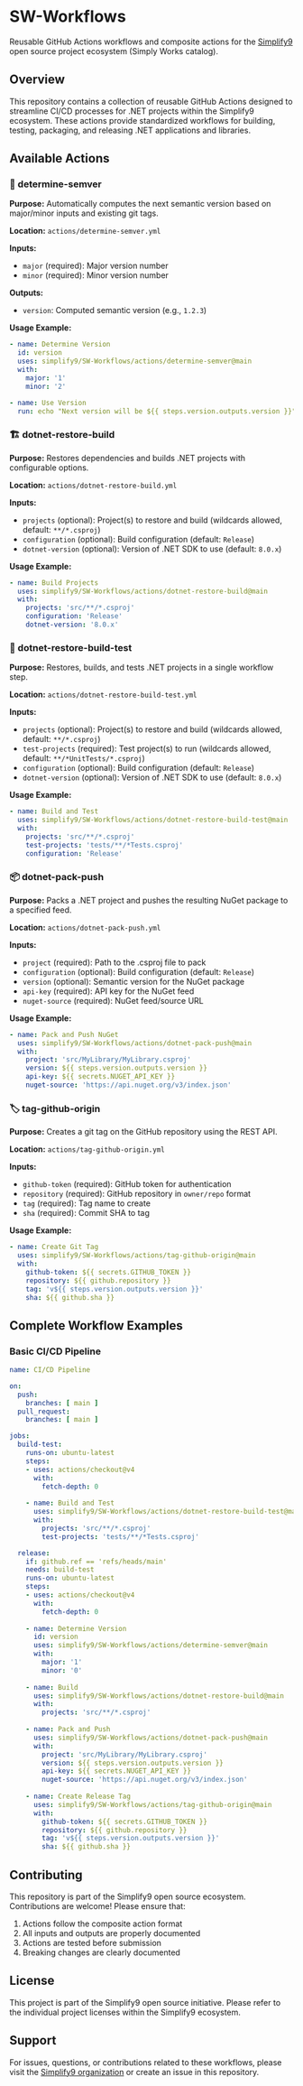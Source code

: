 # SW-Workflows

Reusable GitHub Actions workflows and composite actions for the [Simplify9](https://github.com/simplify9) open source project ecosystem (Simply Works catalog).

## Overview

This repository contains a collection of reusable GitHub Actions designed to streamline CI/CD processes for .NET projects within the Simplify9 ecosystem. These actions provide standardized workflows for building, testing, packaging, and releasing .NET applications and libraries.

## Available Actions

### 🔢 determine-semver

**Purpose:** Automatically computes the next semantic version based on major/minor inputs and existing git tags.

**Location:** `actions/determine-semver.yml`

**Inputs:**
- `major` (required): Major version number
- `minor` (required): Minor version number

**Outputs:**
- `version`: Computed semantic version (e.g., `1.2.3`)

**Usage Example:**
```yaml
- name: Determine Version
  id: version
  uses: simplify9/SW-Workflows/actions/determine-semver@main
  with:
    major: '1'
    minor: '2'

- name: Use Version
  run: echo "Next version will be ${{ steps.version.outputs.version }}"
```

### 🏗️ dotnet-restore-build

**Purpose:** Restores dependencies and builds .NET projects with configurable options.

**Location:** `actions/dotnet-restore-build.yml`

**Inputs:**
- `projects` (optional): Project(s) to restore and build (wildcards allowed, default: `**/*.csproj`)
- `configuration` (optional): Build configuration (default: `Release`)
- `dotnet-version` (optional): Version of .NET SDK to use (default: `8.0.x`)

**Usage Example:**
```yaml
- name: Build Projects
  uses: simplify9/SW-Workflows/actions/dotnet-restore-build@main
  with:
    projects: 'src/**/*.csproj'
    configuration: 'Release'
    dotnet-version: '8.0.x'
```

### 🧪 dotnet-restore-build-test

**Purpose:** Restores, builds, and tests .NET projects in a single workflow step.

**Location:** `actions/dotnet-restore-build-test.yml`

**Inputs:**
- `projects` (optional): Project(s) to restore and build (wildcards allowed, default: `**/*.csproj`)
- `test-projects` (required): Test project(s) to run (wildcards allowed, default: `**/*UnitTests/*.csproj`)
- `configuration` (optional): Build configuration (default: `Release`)
- `dotnet-version` (optional): Version of .NET SDK to use (default: `8.0.x`)

**Usage Example:**
```yaml
- name: Build and Test
  uses: simplify9/SW-Workflows/actions/dotnet-restore-build-test@main
  with:
    projects: 'src/**/*.csproj'
    test-projects: 'tests/**/*Tests.csproj'
    configuration: 'Release'
```

### 📦 dotnet-pack-push

**Purpose:** Packs a .NET project and pushes the resulting NuGet package to a specified feed.

**Location:** `actions/dotnet-pack-push.yml`

**Inputs:**
- `project` (required): Path to the .csproj file to pack
- `configuration` (optional): Build configuration (default: `Release`)
- `version` (optional): Semantic version for the NuGet package
- `api-key` (required): API key for the NuGet feed
- `nuget-source` (required): NuGet feed/source URL

**Usage Example:**
```yaml
- name: Pack and Push NuGet
  uses: simplify9/SW-Workflows/actions/dotnet-pack-push@main
  with:
    project: 'src/MyLibrary/MyLibrary.csproj'
    version: ${{ steps.version.outputs.version }}
    api-key: ${{ secrets.NUGET_API_KEY }}
    nuget-source: 'https://api.nuget.org/v3/index.json'
```

### 🏷️ tag-github-origin

**Purpose:** Creates a git tag on the GitHub repository using the REST API.

**Location:** `actions/tag-github-origin.yml`

**Inputs:**
- `github-token` (required): GitHub token for authentication
- `repository` (required): GitHub repository in `owner/repo` format
- `tag` (required): Tag name to create
- `sha` (required): Commit SHA to tag

**Usage Example:**
```yaml
- name: Create Git Tag
  uses: simplify9/SW-Workflows/actions/tag-github-origin@main
  with:
    github-token: ${{ secrets.GITHUB_TOKEN }}
    repository: ${{ github.repository }}
    tag: 'v${{ steps.version.outputs.version }}'
    sha: ${{ github.sha }}
```

## Complete Workflow Examples

### Basic CI/CD Pipeline

```yaml
name: CI/CD Pipeline

on:
  push:
    branches: [ main ]
  pull_request:
    branches: [ main ]

jobs:
  build-test:
    runs-on: ubuntu-latest
    steps:
    - uses: actions/checkout@v4
      with:
        fetch-depth: 0
    
    - name: Build and Test
      uses: simplify9/SW-Workflows/actions/dotnet-restore-build-test@main
      with:
        projects: 'src/**/*.csproj'
        test-projects: 'tests/**/*Tests.csproj'

  release:
    if: github.ref == 'refs/heads/main'
    needs: build-test
    runs-on: ubuntu-latest
    steps:
    - uses: actions/checkout@v4
      with:
        fetch-depth: 0
    
    - name: Determine Version
      id: version
      uses: simplify9/SW-Workflows/actions/determine-semver@main
      with:
        major: '1'
        minor: '0'
    
    - name: Build
      uses: simplify9/SW-Workflows/actions/dotnet-restore-build@main
      with:
        projects: 'src/**/*.csproj'
    
    - name: Pack and Push
      uses: simplify9/SW-Workflows/actions/dotnet-pack-push@main
      with:
        project: 'src/MyLibrary/MyLibrary.csproj'
        version: ${{ steps.version.outputs.version }}
        api-key: ${{ secrets.NUGET_API_KEY }}
        nuget-source: 'https://api.nuget.org/v3/index.json'
    
    - name: Create Release Tag
      uses: simplify9/SW-Workflows/actions/tag-github-origin@main
      with:
        github-token: ${{ secrets.GITHUB_TOKEN }}
        repository: ${{ github.repository }}
        tag: 'v${{ steps.version.outputs.version }}'
        sha: ${{ github.sha }}
```

## Contributing

This repository is part of the Simplify9 open source ecosystem. Contributions are welcome! Please ensure that:

1. Actions follow the composite action format
2. All inputs and outputs are properly documented
3. Actions are tested before submission
4. Breaking changes are clearly documented

## License

This project is part of the Simplify9 open source initiative. Please refer to the individual project licenses within the Simplify9 ecosystem.

## Support

For issues, questions, or contributions related to these workflows, please visit the [Simplify9 organization](https://github.com/simplify9) or create an issue in this repository.